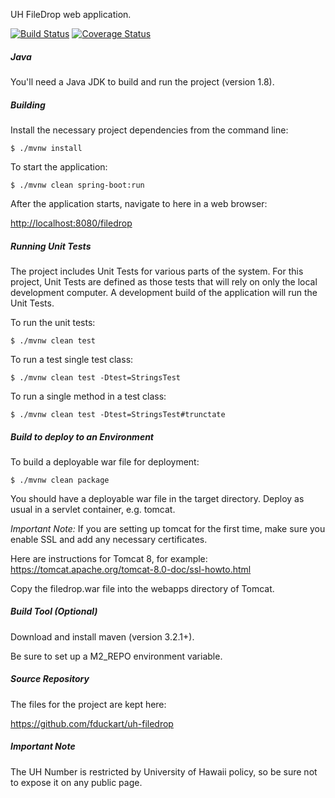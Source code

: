 UH FileDrop web application.

[![Build Status](https://travis-ci.org/fduckart/uh-filedrop.png?branch=master)](https://travis-ci.org/fduckart/uh-filedrop)
[![Coverage Status](https://coveralls.io/repos/github/fduckart/uh-filedrop/badge.svg)](https://coveralls.io/github/fduckart/uh-filedrop)
##### Java
You'll need a Java JDK to build and run the project (version 1.8).

##### Building
Install the necessary project dependencies from the command line:

    $ ./mvnw install

To start the application:

    $ ./mvnw clean spring-boot:run

After the application starts, navigate to here in a web browser:

<http://localhost:8080/filedrop>

##### Running Unit Tests
The project includes Unit Tests for various parts of the system.
For this project, Unit Tests are defined as those tests that will
rely on only the local development computer.
A development build of the application will run the Unit Tests.

To run the unit tests:

    $ ./mvnw clean test

To run a test single test class:

    $ ./mvnw clean test -Dtest=StringsTest

To run a single method in a test class:

    $ ./mvnw clean test -Dtest=StringsTest#trunctate

##### Build to deploy to an Environment
To build a deployable war file for deployment:

    $ ./mvnw clean package

You should have a deployable war file in the target directory.
Deploy as usual in a servlet container, e.g. tomcat.

_Important Note:_
If you are setting up tomcat for the first time,
make sure you enable SSL and add any necessary certificates.

Here are instructions for Tomcat 8, for example:
<https://tomcat.apache.org/tomcat-8.0-doc/ssl-howto.html>

Copy the filedrop.war file into the webapps directory of Tomcat.

##### Build Tool (Optional)
Download and install maven (version 3.2.1+).

Be sure to set up a M2_REPO environment variable.

##### Source Repository
The files for the project are kept here:

<https://github.com/fduckart/uh-filedrop>

##### Important Note
The UH Number is restricted by University of Hawaii policy, so be sure not to expose it on any public page.
